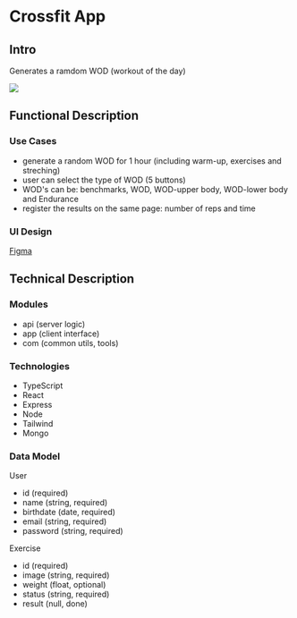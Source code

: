 # Crossfit App

## Intro

Generates a ramdom WOD (workout of the day)

![](https://media.giphy.com/media/v1.Y2lkPTc5MGI3NjExd3J1cDE1cTRncWt5N3R5dXp4OTZneThscjB5ZWdncjhyZnA4Nm9jZyZlcD12MV9naWZzX3NlYXJjaCZjdD1n/iw3QWgT77aC1G/giphy.gif)

## Functional Description

### Use Cases

- generate a random WOD for 1 hour (including warm-up, exercises and streching)
- user can select the type of WOD (5 buttons)
- WOD's can be: benchmarks, WOD, WOD-upper body, WOD-lower body and Endurance
- register the results on the same page: number of reps and time

### UI Design

[Figma](https://www.figma.com/file/3OltEB5b7NN6zsWroZYvAo/Final-Project?type=design&node-id=0-1&mode=design&t=rUwtKfIJrp6PGkwF-0)

## Technical Description

### Modules

- api (server logic)
- app (client interface)
- com (common utils, tools)

### Technologies

- TypeScript
- React
- Express
- Node
- Tailwind
- Mongo

### Data Model

User
- id (required)
- name (string, required)
- birthdate (date, required)
- email (string, required)
- password (string, required)

Exercise
- id (required)
- image (string, required)
- weight (float, optional)
- status (string, required)
- result (null, done)
